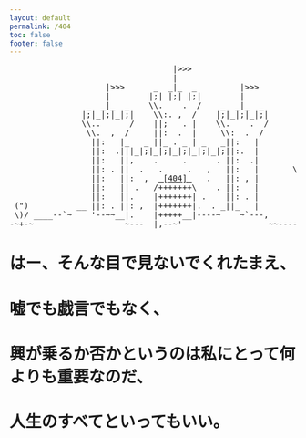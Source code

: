```yaml
---
layout: default
permalink: /404
toc: false
footer: false
---
```


<div class="ascii_art"><pre>
                                  |>>>                                
                                  |                                   
                    |>>>      _  _|_  _         |>>>                  
                    |        |;| |;| |;|        |                     
                _  _|_  _    \\.    .  /    _  _|_  _                 
               |;|_|;|_|;|    \\:. ,  /    |;|_|;|_|;|                
               \\..      /    ||;   . |    \\.    .  /                
                \\.  ,  /     ||:  .  |     \\:  .  /                 
                 ||:   |_   _ ||_ . _ | _   _||:   |                  
                 ||:  .|||_|;|_|;|_|;|_|;|_|;||:.  |                  
                 ||:   ||,    .     .      . ||:  .|                  
                 ||: . ||  .   .     .   ,   ||:   |       \,/        
                 ||:   ||:  ,  <u> [<a href="/">404</a>] </u>   .   ||: , |            /`\   
                 ||:   || .   /+++++++\    . ||:   |                  
                 ||:   ||.    |+++++++| .    ||: . |                  
 (")          __ ||: . ||: ,  |+++++++|.  . _||_   |                  
 \)/ ____--`~    '--~~__|.    |+++++__|----~    ~`---,              __
-~+-~                   ~---__|,--~'                  ~~----_____-~'  
</pre></div>

# はー、そんな目で見ないでくれたまえ、
# 嘘でも戯言でもなく、
# 興が乗るか否かというのは私にとって何よりも重要なのだ、
# 人生のすべてといってもいい。